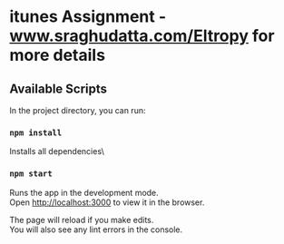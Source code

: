 # itunes Assignment - www.sraghudatta.com/Eltropy for more details


## Available Scripts

In the project directory, you can run:

### `npm install`

Installs all dependencies\

### `npm start`

Runs the app in the development mode.\
Open [http://localhost:3000](http://localhost:3000) to view it in the browser.

The page will reload if you make edits.\
You will also see any lint errors in the console.
